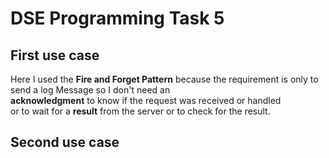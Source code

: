 # DSE Programming Task 5

## First use case

Here I used the **Fire and Forget Pattern** because the requirement is only to send a log Message so I don't need an  
**acknowledgment** to know if the request was received or handled  
or to wait for a **result** from the server or to check for the result.

## Second use case